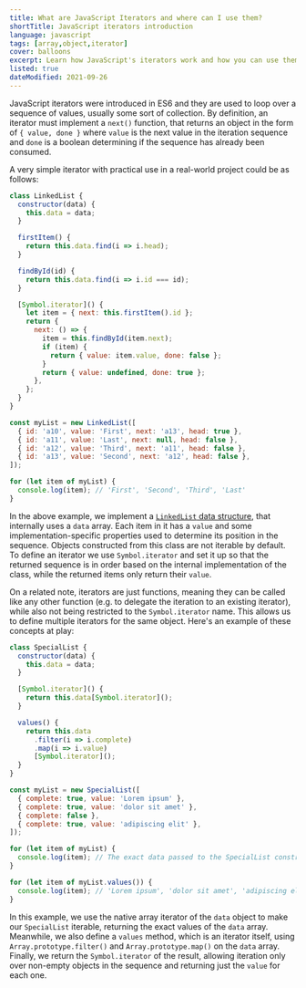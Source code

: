 ```yaml
---
title: What are JavaScript Iterators and where can I use them?
shortTitle: JavaScript iterators introduction
language: javascript
tags: [array,object,iterator]
cover: balloons
excerpt: Learn how JavaScript's iterators work and how you can use them to level up your projects by understanding these short code examples.
listed: true
dateModified: 2021-09-26
---
```


JavaScript iterators were introduced in ES6 and they are used to loop over a sequence of values, usually some sort of collection. By definition, an iterator must implement a `next()` function, that returns an object in the form of `{ value, done }` where `value` is the next value in the iteration sequence and `done` is a boolean determining if the sequence has already been consumed.

A very simple iterator with practical use in a real-world project could be as follows:

```js
class LinkedList {
  constructor(data) {
    this.data = data;
  }

  firstItem() {
    return this.data.find(i => i.head);
  }

  findById(id) {
    return this.data.find(i => i.id === id);
  }

  [Symbol.iterator]() {
    let item = { next: this.firstItem().id };
    return {
      next: () => {
        item = this.findById(item.next);
        if (item) {
          return { value: item.value, done: false };
        }
        return { value: undefined, done: true };
      },
    };
  }
}

const myList = new LinkedList([
  { id: 'a10', value: 'First', next: 'a13', head: true },
  { id: 'a11', value: 'Last', next: null, head: false },
  { id: 'a12', value: 'Third', next: 'a11', head: false },
  { id: 'a13', value: 'Second', next: 'a12', head: false },
]);

for (let item of myList) {
  console.log(item); // 'First', 'Second', 'Third', 'Last'
}
```

In the above example, we implement a [`LinkedList` data structure](/js/s/data-structures-linked-list), that internally uses a `data` array. Each item in it has a `value` and some implementation-specific properties used to determine its position in the sequence. Objects constructed from this class are not iterable by default. To define an iterator we use `Symbol.iterator` and set it up so that the returned sequence is in order based on the internal implementation of the class, while the returned items only return their `value`.

On a related note, iterators are just functions, meaning they can be called like any other function (e.g. to delegate the iteration to an existing iterator), while also not being restricted to the `Symbol.iterator` name. This allows us to define multiple iterators for the same object. Here's an example of these concepts at play:

```js
class SpecialList {
  constructor(data) {
    this.data = data;
  }

  [Symbol.iterator]() {
    return this.data[Symbol.iterator]();
  }

  values() {
    return this.data
      .filter(i => i.complete)
      .map(i => i.value)
      [Symbol.iterator]();
  }
}

const myList = new SpecialList([
  { complete: true, value: 'Lorem ipsum' },
  { complete: true, value: 'dolor sit amet' },
  { complete: false },
  { complete: true, value: 'adipiscing elit' },
]);

for (let item of myList) {
  console.log(item); // The exact data passed to the SpecialList constructor above
}

for (let item of myList.values()) {
  console.log(item); // 'Lorem ipsum', 'dolor sit amet', 'adipiscing elit'
}
```

In this example, we use the native array iterator of the `data` object to make our `SpecialList` iterable, returning the exact values of the `data` array. Meanwhile, we also define a `values` method, which is an iterator itself, using `Array.prototype.filter()` and `Array.prototype.map()` on the `data` array. Finally, we return the `Symbol.iterator` of the result, allowing iteration only over non-empty objects in the sequence and returning just the `value` for each one.

